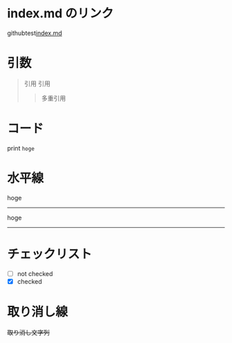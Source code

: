 # index.md のリンク

githubtest[index.md](./index.md)

# 引数

> 引用
> 引用
>
> > 多重引用

# コード

print `hoge`

# 水平線

hoge

---

hoge

---

# チェックリスト

- [ ] not checked
- [x] checked

# 取り消し線

~~取り消し文字列~~
